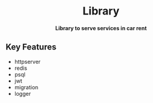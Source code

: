 
<h1 align="center">
  Library
  <br>
</h1>

<h4 align="center">Library to serve services in car rent</h4>

## Key Features

* httpserver
* redis
* psql
* jwt
* migration
* logger